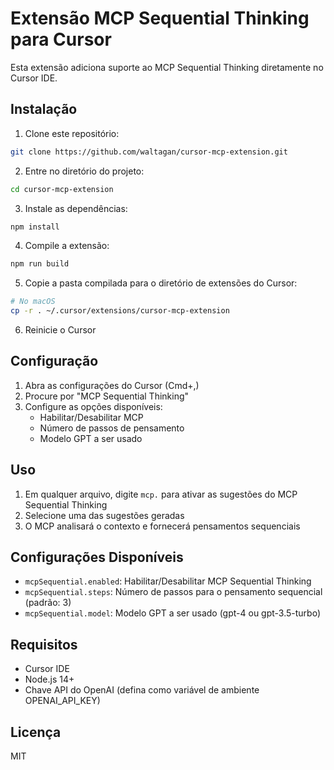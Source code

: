 # Extensão MCP Sequential Thinking para Cursor

Esta extensão adiciona suporte ao MCP Sequential Thinking diretamente no Cursor IDE.

## Instalação

1. Clone este repositório:
```bash
git clone https://github.com/waltagan/cursor-mcp-extension.git
```

2. Entre no diretório do projeto:
```bash
cd cursor-mcp-extension
```

3. Instale as dependências:
```bash
npm install
```

4. Compile a extensão:
```bash
npm run build
```

5. Copie a pasta compilada para o diretório de extensões do Cursor:
```bash
# No macOS
cp -r . ~/.cursor/extensions/cursor-mcp-extension
```

6. Reinicie o Cursor

## Configuração

1. Abra as configurações do Cursor (Cmd+,)
2. Procure por "MCP Sequential Thinking"
3. Configure as opções disponíveis:
   - Habilitar/Desabilitar MCP
   - Número de passos de pensamento
   - Modelo GPT a ser usado

## Uso

1. Em qualquer arquivo, digite `mcp.` para ativar as sugestões do MCP Sequential Thinking
2. Selecione uma das sugestões geradas
3. O MCP analisará o contexto e fornecerá pensamentos sequenciais

## Configurações Disponíveis

- `mcpSequential.enabled`: Habilitar/Desabilitar MCP Sequential Thinking
- `mcpSequential.steps`: Número de passos para o pensamento sequencial (padrão: 3)
- `mcpSequential.model`: Modelo GPT a ser usado (gpt-4 ou gpt-3.5-turbo)

## Requisitos

- Cursor IDE
- Node.js 14+
- Chave API do OpenAI (defina como variável de ambiente OPENAI_API_KEY)

## Licença

MIT